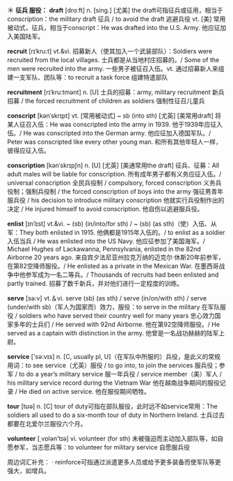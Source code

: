 ☀ <span class="category">**征兵 服役：**</span>
<span class="vocabulary">**draft**</span> [drɑːft] 
<span class="definition">n. [sing.] [尤美] the draft可指征兵或征用，相当于conscription：</span>the military draft 征兵 / to avoid the draft 逃避兵役 <span class="definition">vt. [美] 常用被动式，征兵，相当于conscript：</span>He was drafted into the U.S. Army. 他应征加入美国陆军。
           
<span class="vocabulary">**recruit**</span> [rɪˈkru:t]
<span class="definition">vt.&vi. 招募新人（使其加入一个武装部队）：</span>Soldiers were recruited from the local villages. 士兵都是从当地村庄招募的。/ Some of the men were recruited into the army. 一些男子被征召入伍。<span class="definition">vt. 通过招募新人来组建一支军队、团队等：</span>to recruit a task force 组建特遣部队
           
<span class="vocabulary">**recruitment**</span> [rɪˈkruːtmənt]
<span class="definition">n. [U] 士兵的招募：</span>army, military recruitment 新兵招募 / the forced recruitment of children as soldiers 强制性征召儿童兵 

<span class="vocabulary">**conscript**</span> [kənˈskrɪpt]
<span class="definition">vt. [常用被动式] ~ sb (into sth) [尤英] [美常用draft] 将某人征召入伍：</span>He was conscripted into the army in 1939. 他于1939年应征入伍。/ He was conscripted into the German army. 他应征加入德国军队。/ Peter was conscripted like every other young man. 和所有其他年轻人一样，彼得应征入伍。
           
<span class="vocabulary">**conscription**</span> [kənˈskrɪpʃn]
<span class="definition">n. [U] [尤英] [美通常用the draft] 征兵、征募：</span>All adult males will be liable for conscription. 所有成年男子都有义务应征入伍。/ universal conscription 全民兵役制 / compulsory, forced conscription 义务兵役制；强制兵役制 / the forced conscription of boys into the army 强征男青年服兵役 / his decision to introduce military conscription 他就实行兵役制作出的决定 / He injured himself to avoid conscription. 他自伤以逃避服兵役。

<span class="vocabulary">**enlist**</span> [ɪnˈlɪst]
<span class="definition">vt.&vi. ~ (sb) (in/into/for sth) / ~ (sb) (as sth)（使）入伍、从军：</span>They both enlisted in 1915. 他俩都是1915年入伍的。/ to enlist as a soldier 入伍当兵 / He was enlisted into the US Navy. 他应征参加了美国海军。/ Michael Hughes of Lackawanna, Pennsylvania, enlisted in the 82nd Airborne 20 years ago. 来自宾夕法尼亚州拉克万纳的迈克尔·休斯20年前参军，在第82空降师服役。/ He enlisted as a private in the Mexican War. 在墨西哥战争中他参军成为一名二等兵。/ Thousands of recruits had been enlisted and partly trained. 招募了数千新兵，并对他们进行一定程度的训练。

<span class="vocabulary">**serve**</span> [sə:v] 
<span class="definition">vt.＆vi. serve (sb) (as sth) / serve (in/on/with sth) / serve (under/with sb)（军人为国家而）效力，服役：</span>to serve in the military 在军队服役 / soldiers who have served their country well for many years 忠心效力国家多年的士兵们 / He served with 92nd Airborne. 他在第92空降师服役。/ He served as a captain with distinction in the army. 他曾是一名战功赫赫的陆军上尉。

<span class="vocabulary">**service**</span> ['sə:vɪs] 
<span class="definition">n. [C, usually pl, U]（在军队中所服的）兵役，是此义的常规用词：</span>to see service（尤英）服役 / to go into, to join the services 服兵役；参军 / to do a year’s military service 服一年兵役 / service member（美）军人 / his military service record during the Vietnam War 他在越南战争期间的服役记录 / He died on active service. 他在服役期间牺牲。

<span class="vocabulary">**tour**</span> [tʊə] 
<span class="definition">n. [C] tour of duty可指在部队服役，此时远不如service常用：</span>The soldiers all used to do a six-month tour of duty in Northern Ireland. 士兵过去都要在北爱尔兰服役六个月。

<span class="vocabulary">**volunteer**</span> [͵vɒlən'tɪə] 
<span class="definition">vi. volunteer (for sth) 未被强迫而主动加入部队等，如自愿参军，当志愿兵等：</span>to volunteer for military service 自愿服兵役

周边词汇补充：
· reinforce可指通过派遣更多人员或给予更多装备而使军队等更强大，如增兵。
